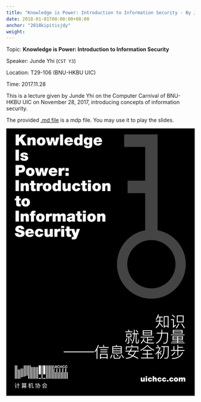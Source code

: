 ```yaml
---
title: "Knowledge is Power: Introduction to Information Security - By Junde Yhi"
date: 2018-01-01T00:00:00+08:00
anchor: "2018kipitisjdy"
weight: 
---
```


Topic: **Knowledge is Power: Introduction to Information Security**

Speaker: Junde Yhi (`CST Y3`)

Location: T29-106 (BNU-HKBU UIC)

Time: 2017.11.28

This is a lecture given by Junde Yhi on the Computer Carnival of BNU-HKBU UIC on November 28, 2017, introducing concepts of information security.

The provided [.md file](https://raw.githubusercontent.com/UICHCC/HCC-Lectures/master/Introduction-to-Information-Security/2017-11-28-knowledge-is-power-mdp.md) is a mdp file. You may use it to play the slides.

![Poster](images/archive_lmy_knowledgeispowerintroductiontoinformationsecurity.png)